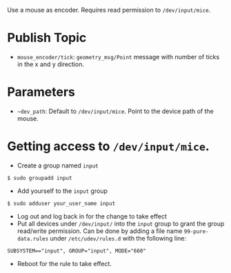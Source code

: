 Use a mouse as encoder. Requires read permission to `/dev/input/mice`.

# Publish Topic
* `mouse_encoder/tick`: `geometry_msg/Point` message with number of ticks in the x and y direction.

# Parameters
* `~dev_path`: Default to `/dev/input/mice`. Point to the device path of the mouse.

# Getting access to `/dev/input/mice`.
* Create a group named `input` 
```
$ sudo groupadd input
```
* Add yourself to the `input` group
```
$ sudo adduser your_user_name input
```
* Log out and log back in for the change to take effect
* Put all devices under `/dev/input/` into the `input` group to grant the group read/write permission. Can be done by adding a file name `99-pure-data.rules` under `/etc/udev/rules.d` with the following line:
```
SUBSYSTEM=="input", GROUP="input", MODE="660"
```
* Reboot for the rule to take effect.